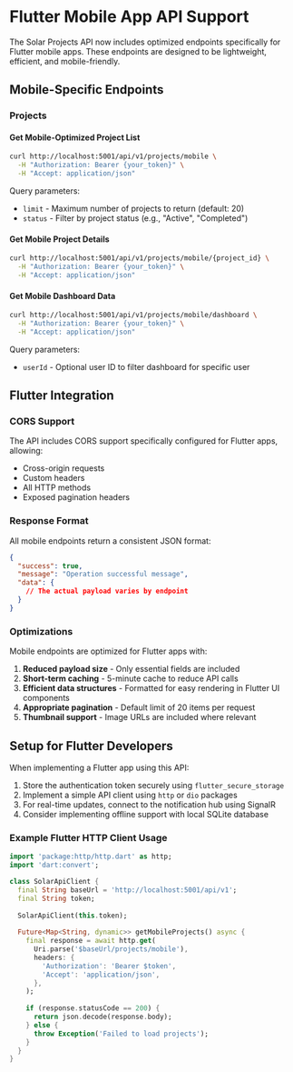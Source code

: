 # Flutter Mobile App API Support

The Solar Projects API now includes optimized endpoints specifically for Flutter mobile apps. These endpoints are designed to be lightweight, efficient, and mobile-friendly.

## Mobile-Specific Endpoints

### Projects

#### Get Mobile-Optimized Project List
```bash
curl http://localhost:5001/api/v1/projects/mobile \
  -H "Authorization: Bearer {your_token}" \
  -H "Accept: application/json"
```

Query parameters:
- `limit` - Maximum number of projects to return (default: 20)
- `status` - Filter by project status (e.g., "Active", "Completed")

#### Get Mobile Project Details
```bash
curl http://localhost:5001/api/v1/projects/mobile/{project_id} \
  -H "Authorization: Bearer {your_token}" \
  -H "Accept: application/json"
```

#### Get Mobile Dashboard Data
```bash
curl http://localhost:5001/api/v1/projects/mobile/dashboard \
  -H "Authorization: Bearer {your_token}" \
  -H "Accept: application/json"
```

Query parameters:
- `userId` - Optional user ID to filter dashboard for specific user

## Flutter Integration

### CORS Support

The API includes CORS support specifically configured for Flutter apps, allowing:
- Cross-origin requests
- Custom headers
- All HTTP methods
- Exposed pagination headers

### Response Format

All mobile endpoints return a consistent JSON format:

```json
{
  "success": true,
  "message": "Operation successful message",
  "data": {
    // The actual payload varies by endpoint
  }
}
```

### Optimizations

Mobile endpoints are optimized for Flutter apps with:

1. **Reduced payload size** - Only essential fields are included
2. **Short-term caching** - 5-minute cache to reduce API calls
3. **Efficient data structures** - Formatted for easy rendering in Flutter UI components
4. **Appropriate pagination** - Default limit of 20 items per request
5. **Thumbnail support** - Image URLs are included where relevant

## Setup for Flutter Developers

When implementing a Flutter app using this API:

1. Store the authentication token securely using `flutter_secure_storage`
2. Implement a simple API client using `http` or `dio` packages
3. For real-time updates, connect to the notification hub using SignalR
4. Consider implementing offline support with local SQLite database

### Example Flutter HTTP Client Usage

```dart
import 'package:http/http.dart' as http;
import 'dart:convert';

class SolarApiClient {
  final String baseUrl = 'http://localhost:5001/api/v1';
  final String token;
  
  SolarApiClient(this.token);
  
  Future<Map<String, dynamic>> getMobileProjects() async {
    final response = await http.get(
      Uri.parse('$baseUrl/projects/mobile'),
      headers: {
        'Authorization': 'Bearer $token',
        'Accept': 'application/json',
      },
    );
    
    if (response.statusCode == 200) {
      return json.decode(response.body);
    } else {
      throw Exception('Failed to load projects');
    }
  }
}
```
